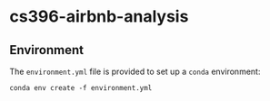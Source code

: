 # cs396-airbnb-analysis

## Environment
The `environment.yml` file is provided to set up a `conda` environment:
```
conda env create -f environment.yml
```